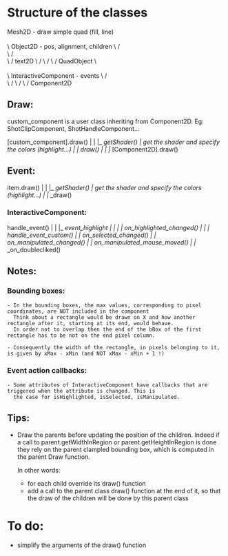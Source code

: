# Structure of the classes

   Mesh2D  - draw simple quad (fill, line)
      \
       \
        \             Object2D   - pos, alignment, children
         \             /    \
          \           /      \
           \         /      text2D
            \       /
             \     /
              \   /
            QuadObject
                \      
                 \
                  \         InteractiveComponent   - events
                   \          /     
                    \        /
                     \      /
                      \    /
                    Component2D


## Draw:

  custom_component is a user class inheriting from Component2D. Eg: ShotClipComponent, ShotHandleComponent...

  [custom_component].draw()
     |
     |
     |_ _getShader()
     |      get the shader and specify the colors (highlight...)
     |
     |_ _draw()
     |
     |
     |_ [Component2D].draw()



## Event:

  item.draw()
     |
     |
     |_ _getShader()
     |      get the shader and specify the colors (highlight...)
     |
     |_ _draw()


### InteractiveComponent:

  handle_event()
     |
     |
     |_ _event_highlight
     |          |
     |          |_ _on_highlighted_changed()
     |
     |
     |_ _handle_event_custom()
                |
                |_ _on_selected_changed()
                |
                |_ _on_manipulated_changed()
                |
                |_ _on_manipulated_mouse_moved()
                |
                |_ _on_doublecliked()
      

     


## Notes:

  ### Bounding boxes:
    - In the bounding boxes, the max values, corresponding to pixel coordinates, are NOT included in the component
      Think about a rectangle would be drawn on X and how another rectangle after it, starting at its end, would behave.
      In order not to overlap then the end of the bBox of the first rectangle has to be not on the end pixel column.
    
    - Consequently the width of the rectangle, in pixels belonging to it, is given by xMax - xMin (and NOT xMax - xMin + 1 !)

  ### Event action callbacks:
    - Some attributes of InteractiveComponent have callbacks that are triggered when the attribute is changed. This is 
      the case for isHighlighted, isSelected, isManipulated.

## Tips:
  - Draw the parents before updating the position of the children.
    Indeed if a call to parent.getWidthInRegion or parent.getHeightInRegion is done they rely on the parent
    clampled bounding box, which is computed in the parent Draw function.

    In other words:
      - for each child override its draw() function
      - add a call to the parent class draw() function at the end of it, so that the draw of the children will
        be done by this parent class




# To do:
  - simplify the arguments of the draw() function
  